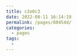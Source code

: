 ```yaml
---
title: c2e0c3
date: 2022-08-11 16:14:19
permalink: /pages/60454d/
categories:
  - pages
tags:
  - 
---
```

